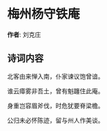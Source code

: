 # 梅州杨守铁庵

**作者**: 刘克庄

## 诗词内容

北客由来惮入南，仆家谏议饱曾谙。

谁云瘴雾非吾土，曾有魁躔住此庵。

身重岂容眉斧伐，时危犹要脊梁檐。

公归未必怀陈迹，留与州人作美谈。

